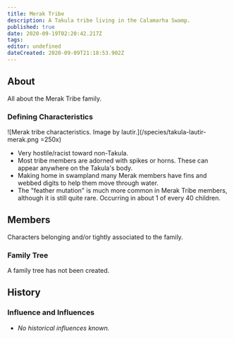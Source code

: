 ```yaml
---
title: Merak Tribe
description: A Takula tribe living in the Calamarha Swamp.
published: true
date: 2020-09-19T02:20:42.217Z
tags: 
editor: undefined
dateCreated: 2020-09-09T21:18:53.902Z
---
```


## About

All about the Merak Tribe family.

### Defining Characteristics

![Merak tribe characteristics. Image by lautir.](/species/takula-lautir-merak.png =250x)

- Very hostile/racist toward non-Takula.
- Most tribe members are adorned with spikes or horns. These can appear anywhere on the Takula's body.
- Making home in swampland many Merak members have fins and webbed digits to help them move through water.
- The "feather mutation" is much more common in Merak Tribe members, although it is still quite rare. Occurring in about 1 of every 40 children.

## Members

Characters belonging and/or tightly associated to the family.

### Family Tree

A family tree has not been created.

## History

### Influence and Influences

- *No historical influences known.*